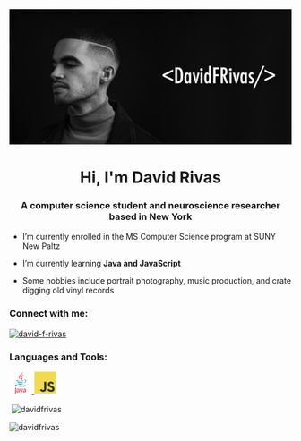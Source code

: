 <img src="./github-banner1.jpg" alt="banner">

<h1 align="center">Hi, I'm David Rivas</h1>
<h3 align="center">A computer science student and neuroscience researcher based in New York</h3>

- I’m currently enrolled in the MS Computer Science program at SUNY New Paltz

- I’m currently learning **Java and JavaScript**

- Some hobbies include portrait photography, music production, and crate digging old vinyl records

<h3 align="left">Connect with me:</h3>
<p align="left">
<a href="https://linkedin.com/in/david-f-rivas" target="blank"><img align="center" src="https://raw.githubusercontent.com/rahuldkjain/github-profile-readme-generator/master/src/images/icons/Social/linked-in-alt.svg" alt="david-f-rivas" height="30" width="40" /></a>
</p>

<h3 align="left">Languages and Tools:</h3>
<p align="left"> <a href="https://www.oracle.com/java/" target="_blank" rel="noreferrer"> <img src="https://raw.githubusercontent.com/devicons/devicon/master/icons/java/java-original-wordmark.svg" alt="java" width="40" height="40"/> </a> <a href="https://developer.mozilla.org/en-US/docs/Web/JavaScript" target="_blank" rel="noreferrer"> <img src="https://raw.githubusercontent.com/devicons/devicon/master/icons/javascript/javascript-original.svg" alt="javascript" width="40" height="40"/> </a> </p>

<p>&nbsp;<img align="center" src="https://github-readme-stats.vercel.app/api?username=davidfrivas&show_icons=true&locale=en" alt="davidfrivas" /></p>

<p><img align="center" src="https://github-readme-streak-stats.herokuapp.com/?user=davidfrivas&" alt="davidfrivas" /></p>
